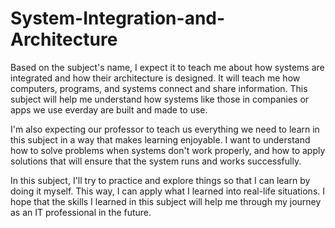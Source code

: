 # System-Integration-and-Architecture
Based on the subject's name, I expect it to teach me about how systems are integrated and how their architecture is designed. It will teach me how computers, programs, and systems connect and share information. This subject will help me understand how systems like those in companies or apps we use everday are built and made to use.

I'm also expecting our professor to teach us everything we need to learn in this subject in a way that makes learning enjoyable. I want to understand how to solve problems when systems don't work properly, and how to apply solutions that will ensure that the system runs and works successfully.

In this subject, I'll try to practice and explore things so that I can learn by doing it myself. This way, I can apply what I learned into real-life situations. I hope that the skills I learned in this subject will help me through my journey as an IT professional in the future.
